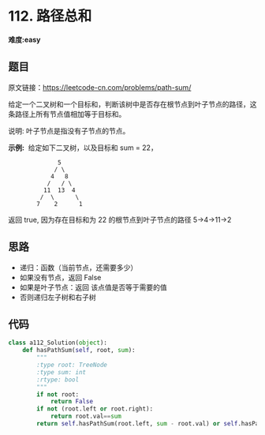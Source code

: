 # 112. 路径总和
**难度:easy**

## 题目
原文链接：https://leetcode-cn.com/problems/path-sum/

给定一个二叉树和一个目标和，判断该树中是否存在根节点到叶子节点的路径，这条路径上所有节点值相加等于目标和。

说明: 叶子节点是指没有子节点的节点。

**示例:** 
给定如下二叉树，以及目标和 sum = 22，
```
              5
             / \
            4   8
           /   / \
          11  13  4
         /  \      \
        7    2      1
```
返回 true, 因为存在目标和为 22 的根节点到叶子节点的路径 5->4->11->2

## 思路
* 递归：函数（当前节点，还需要多少）
* 如果没有节点，返回 False
* 如果是叶子节点：返回 该点值是否等于需要的值
* 否则递归左子树和右子树
## 代码
```python
class a112_Solution(object):
    def hasPathSum(self, root, sum):
        """
        :type root: TreeNode
        :type sum: int
        :rtype: bool
        """
        if not root:
            return False
        if not (root.left or root.right):
            return root.val==sum
        return self.hasPathSum(root.left, sum - root.val) or self.hasPathSum(root.right, sum - root.val)
```
